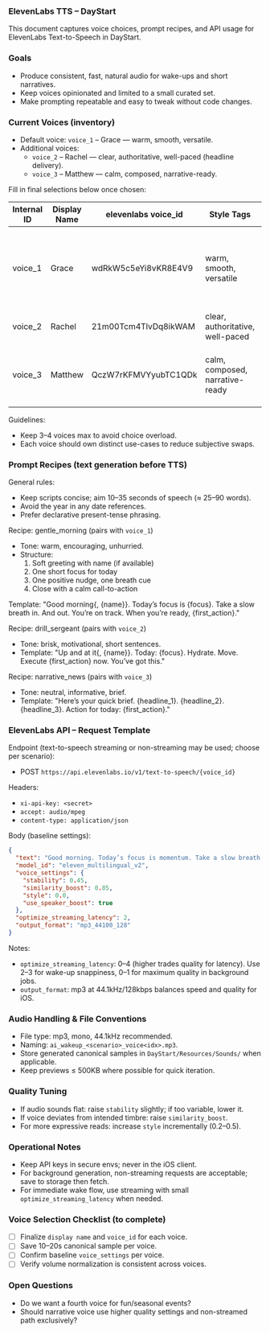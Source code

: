 ### ElevenLabs TTS – DayStart

This document captures voice choices, prompt recipes, and API usage for ElevenLabs Text-to-Speech in DayStart.

### Goals
- Produce consistent, fast, natural audio for wake-ups and short narratives.
- Keep voices opinionated and limited to a small curated set.
- Make prompting repeatable and easy to tweak without code changes.

### Current Voices (inventory)
- Default voice: `voice_1` – Grace — warm, smooth, versatile.
- Additional voices:
  - `voice_2` – Rachel — clear, authoritative, well-paced (headline delivery).
  - `voice_3` – Matthew — calm, composed, narrative-ready.

Fill in final selections below once chosen:

| Internal ID | Display Name | elevenlabs voice_id | Style Tags | Primary Use | Sample Asset | Status |
|---|---|---|---|---|---|---|
| voice_1 | Grace | wdRkW5c5eYi8vKR8E4V9 | warm, smooth, versatile | feature-style headlines, human-interest intros; gentle wake | DayStart/Resources/Sounds/ai_wakeup_generic_voice1.mp3 | selected |
| voice_2 | Rachel | 21m00Tcm4TlvDq8ikWAM | clear, authoritative, well-paced | headline delivery | DayStart/Resources/Sounds/ai_wakeup_generic_voice2.mp3 | selected |
| voice_3 | Matthew | QczW7rKFMVYyubTC1QDk | calm, composed, narrative-ready | steady, thoughtful delivery (public-radio style) | DayStart/Resources/Sounds/ai_wakeup_generic_voice3.mp3 | selected |

Guidelines:
- Keep 3–4 voices max to avoid choice overload.
- Each voice should own distinct use-cases to reduce subjective swaps.

### Prompt Recipes (text generation before TTS)
General rules:
- Keep scripts concise; aim 10–35 seconds of speech (≈ 25–90 words).
- Avoid the year in any date references.
- Prefer declarative present-tense phrasing.

Recipe: gentle_morning (pairs with `voice_1`)
- Tone: warm, encouraging, unhurried.
- Structure:
  1) Soft greeting with name (if available)
  2) One short focus for today
  3) One positive nudge, one breath cue
  4) Close with a calm call-to-action

Template:
"Good morning{, {name}}. Today’s focus is {focus}. Take a slow breath in. And out. You’re on track. When you’re ready, {first_action}."

Recipe: drill_sergeant (pairs with `voice_2`)
- Tone: brisk, motivational, short sentences.
- Template:
"Up and at it{, {name}}. Today: {focus}. Hydrate. Move. Execute {first_action} now. You’ve got this."

Recipe: narrative_news (pairs with `voice_3`)
- Tone: neutral, informative, brief.
- Template:
"Here’s your quick brief. {headline_1}. {headline_2}. {headline_3}. Action for today: {first_action}."

### ElevenLabs API – Request Template
Endpoint (text-to-speech streaming or non-streaming may be used; choose per scenario):
- POST `https://api.elevenlabs.io/v1/text-to-speech/{voice_id}`

Headers:
- `xi-api-key: <secret>`
- `accept: audio/mpeg`
- `content-type: application/json`

Body (baseline settings):
```json
{
  "text": "Good morning. Today’s focus is momentum. Take a slow breath in. And out.",
  "model_id": "eleven_multilingual_v2",
  "voice_settings": {
    "stability": 0.45,
    "similarity_boost": 0.85,
    "style": 0.0,
    "use_speaker_boost": true
  },
  "optimize_streaming_latency": 2,
  "output_format": "mp3_44100_128"
}
```

Notes:
- `optimize_streaming_latency`: 0–4 (higher trades quality for latency). Use 2–3 for wake-up snappiness, 0–1 for maximum quality in background jobs.
- `output_format`: mp3 at 44.1kHz/128kbps balances speed and quality for iOS.

### Audio Handling & File Conventions
- File type: mp3, mono, 44.1kHz recommended.
- Naming: `ai_wakeup_<scenario>_voice<idx>.mp3`.
- Store generated canonical samples in `DayStart/Resources/Sounds/` when applicable.
- Keep previews ≤ 500KB where possible for quick iteration.

### Quality Tuning
- If audio sounds flat: raise `stability` slightly; if too variable, lower it.
- If voice deviates from intended timbre: raise `similarity_boost`.
- For more expressive reads: increase `style` incrementally (0.2–0.5).

### Operational Notes
- Keep API keys in secure envs; never in the iOS client.
- For background generation, non-streaming requests are acceptable; save to storage then fetch.
- For immediate wake flow, use streaming with small `optimize_streaming_latency` when needed.

### Voice Selection Checklist (to complete)
- [ ] Finalize `display name` and `voice_id` for each voice.
- [ ] Save 10–20s canonical sample per voice.
- [ ] Confirm baseline `voice_settings` per voice.
- [ ] Verify volume normalization is consistent across voices.

### Open Questions
- Do we want a fourth voice for fun/seasonal events?
- Should narrative voice use higher quality settings and non-streamed path exclusively?


